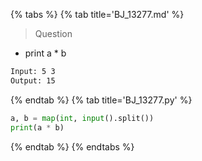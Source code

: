 {% tabs %}
{% tab title='BJ_13277.md' %}

> Question

* print a * b

```txt
Input: 5 3
Output: 15
```

{% endtab %}
{% tab title='BJ_13277.py' %}

```py
a, b = map(int, input().split())
print(a * b)
```

{% endtab %}
{% endtabs %}
